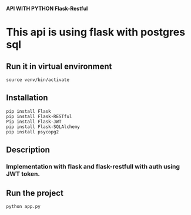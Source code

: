 **API WITH PYTHON Flask-Restful**

###
# This api is using flask with postgres sql

## Run it in virtual environment
```
source venv/bin/activate
```

## Installation
```
pip install Flask
pip install Flask-RESTful
Pip install Flask-JWT
pip install Flask-SQLAlchemy
pip install psycopg2
```

## Description
### Implementation with flask and flask-restfull with auth using JWT token.

## Run the project
```
python app.py
```
